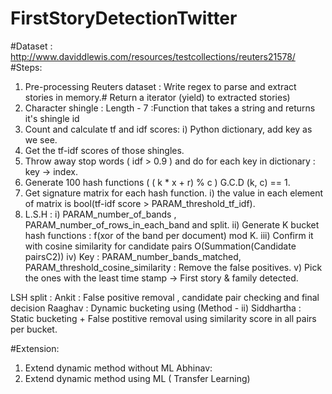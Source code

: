 # FirstStoryDetectionTwitter

#Dataset : http://www.daviddlewis.com/resources/testcollections/reuters21578/
#Steps:
1. Pre-processing Reuters dataset : Write regex to parse and extract stories in memory.# Return a iterator (yield) to extracted stories)  
2. Character shingle : Length - 7 :Function that takes a string and returns it's shingle id 
3. Count and calculate tf and idf scores:
   i) Python dictionary, add key as we see.
4. Get the tf-idf scores of those shingles.
5. Throw away stop words ( idf > 0.9 ) and do for each key in dictionary : key -> index. 
6. Generate 100 hash functions ( ( k * x + r) % c ) G.C.D (k, c) == 1.
7. Get signature matrix for each hash function.
   i) the value in each element of matrix is bool(tf-idf score > PARAM_threshold_tf_idf).
8. L.S.H : 
   i) PARAM_number_of_bands , PARAM_number_of_rows_in_each_band and split.
   ii) Generate K bucket hash functions : f(xor of the band per document) mod K.
   iii) Confirm it with cosine similarity for candidate pairs O(Summation(Candidate pairsC2))
   iv) Key : PARAM_number_bands_matched, PARAM_threshold_cosine_similarity : Remove the false positives.
   v) Pick the ones with the least time stamp -> First story & family detected.
   
LSH split :
Ankit : False positive removal , candidate pair checking and final decision 
Raaghav : Dynamic bucketing using (Method - ii) 
Siddhartha : Static bucketing + False postitive removal using similarity score in all pairs per bucket.

#Extension:
1. Extend dynamic method without ML
Abhinav:
1. Extend dynamic method using ML ( Transfer Learning) 
